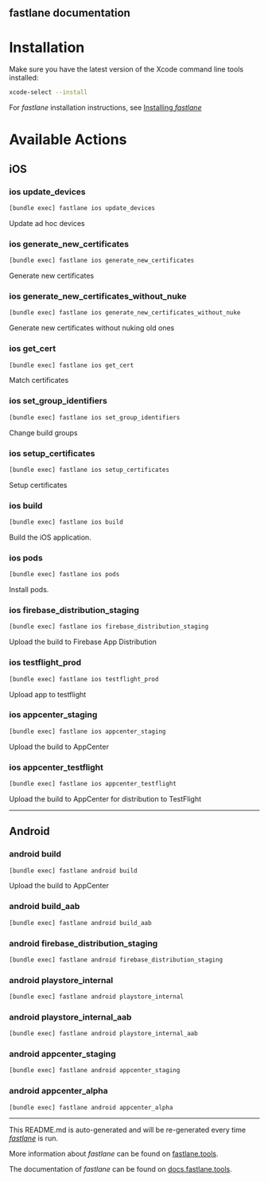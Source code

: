 fastlane documentation
----

# Installation

Make sure you have the latest version of the Xcode command line tools installed:

```sh
xcode-select --install
```

For _fastlane_ installation instructions, see [Installing _fastlane_](https://docs.fastlane.tools/#installing-fastlane)

# Available Actions

## iOS

### ios update_devices

```sh
[bundle exec] fastlane ios update_devices
```

Update ad hoc devices

### ios generate_new_certificates

```sh
[bundle exec] fastlane ios generate_new_certificates
```

Generate new certificates

### ios generate_new_certificates_without_nuke

```sh
[bundle exec] fastlane ios generate_new_certificates_without_nuke
```

Generate new certificates without nuking old ones

### ios get_cert

```sh
[bundle exec] fastlane ios get_cert
```

Match certificates

### ios set_group_identifiers

```sh
[bundle exec] fastlane ios set_group_identifiers
```

Change build groups

### ios setup_certificates

```sh
[bundle exec] fastlane ios setup_certificates
```

Setup certificates

### ios build

```sh
[bundle exec] fastlane ios build
```

Build the iOS application.

### ios pods

```sh
[bundle exec] fastlane ios pods
```

Install pods.

### ios firebase_distribution_staging

```sh
[bundle exec] fastlane ios firebase_distribution_staging
```

Upload the build to Firebase App Distribution

### ios testflight_prod

```sh
[bundle exec] fastlane ios testflight_prod
```

Upload app to testflight

### ios appcenter_staging

```sh
[bundle exec] fastlane ios appcenter_staging
```

Upload the build to AppCenter

### ios appcenter_testflight

```sh
[bundle exec] fastlane ios appcenter_testflight
```

Upload the build to AppCenter for distribution to TestFlight

----


## Android

### android build

```sh
[bundle exec] fastlane android build
```

Upload the build to AppCenter

### android build_aab

```sh
[bundle exec] fastlane android build_aab
```



### android firebase_distribution_staging

```sh
[bundle exec] fastlane android firebase_distribution_staging
```



### android playstore_internal

```sh
[bundle exec] fastlane android playstore_internal
```



### android playstore_internal_aab

```sh
[bundle exec] fastlane android playstore_internal_aab
```



### android appcenter_staging

```sh
[bundle exec] fastlane android appcenter_staging
```



### android appcenter_alpha

```sh
[bundle exec] fastlane android appcenter_alpha
```



----

This README.md is auto-generated and will be re-generated every time [_fastlane_](https://fastlane.tools) is run.

More information about _fastlane_ can be found on [fastlane.tools](https://fastlane.tools).

The documentation of _fastlane_ can be found on [docs.fastlane.tools](https://docs.fastlane.tools).
